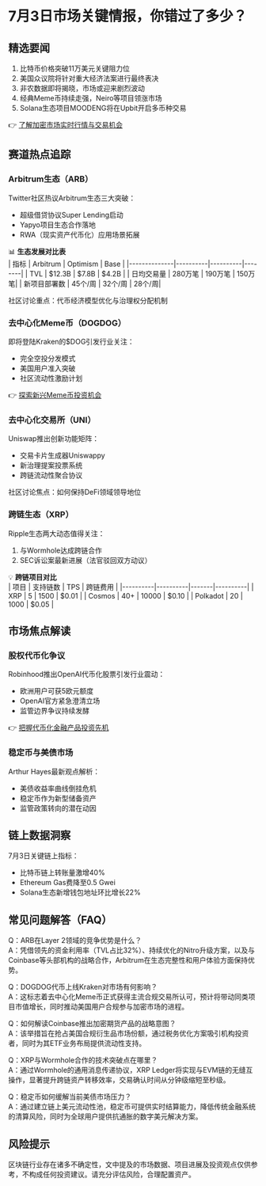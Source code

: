 # 7月3日市场关键情报，你错过了多少？

## 精选要闻
1. 比特币价格突破11万美元关键阻力位
2. 美国众议院将针对重大经济法案进行最终表决
3. 非农数据即将揭晓，市场或迎来剧烈波动
4. 经典Meme币持续走强，Neiro等项目领涨市场
5. Solana生态项目MOODENG将在Upbit开启多币种交易

👉 [了解加密市场实时行情与交易机会](https://bit.ly/okx_welcome)

## 赛道热点追踪

### Arbitrum生态（ARB）
Twitter社区热议Arbitrum生态三大突破：
- 超级借贷协议Super Lending启动
- Yapyo项目生态合作落地
- RWA（现实资产代币化）应用场景拓展

📊 **生态发展对比表**  
| 指标         | Arbitrum | Optimism | Base   |
|--------------|----------|----------|--------|
| TVL          | $12.3B   | $7.8B    | $4.2B  |
| 日均交易量   | 280万笔  | 190万笔  | 150万笔|
| 新项目部署数 | 45个/周  | 32个/周  | 28个/周|

社区讨论重点：代币经济模型优化与治理权分配机制

### 去中心化Meme币（DOGDOG）
即将登陆Kraken的$DOG引发行业关注：
- 完全空投分发模式
- 美国用户准入突破
- 社区流动性激励计划

👉 [探索新兴Meme币投资机会](https://bit.ly/okx_welcome)

### 去中心化交易所（UNI）
Uniswap推出创新功能矩阵：
- 交易卡片生成器Uniswappy
- 新治理提案投票系统
- 跨链流动性聚合协议

社区讨论焦点：如何保持DeFi领域领导地位

### 跨链生态（XRP）
Ripple生态两大动态值得关注：
1. 与Wormhole达成跨链合作
2. SEC诉讼案最新进展（法官驳回双方动议）

💡 **跨链项目对比**  
| 项目     | 支持链数 | TPS   | 跨链费用 |
|----------|----------|-------|----------|
| XRP      | 5        | 1500  | $0.01    |
| Cosmos   | 40+      | 10000 | $0.10    |
| Polkadot | 20       | 1000  | $0.05    |

## 市场焦点解读

### 股权代币化争议
Robinhood推出OpenAI代币化股票引发行业震动：
- 欧洲用户可获5欧元额度
- OpenAI官方紧急澄清立场
- 监管边界争议持续发酵

👉 [把握代币化金融产品投资先机](https://bit.ly/okx_welcome)

### 稳定币与美债市场
Arthur Hayes最新观点解析：
- 美债收益率曲线倒挂危机
- 稳定币作为新型储备资产
- 监管政策转向的潜在动因

## 链上数据洞察
7月3日关键链上指标：
- 比特币链上转账量激增40%
- Ethereum Gas费降至0.5 Gwei
- Solana生态新增钱包地址环比增长22%

## 常见问题解答（FAQ）

Q：ARB在Layer 2领域的竞争优势是什么？  
A：凭借领先的资金利用率（TVL占比32%）、持续优化的Nitro升级方案，以及与Coinbase等头部机构的战略合作，Arbitrum在生态完整性和用户体验方面保持优势。

Q：DOGDOG代币上线Kraken对市场有何影响？  
A：这标志着去中心化Meme币正式获得主流合规交易所认可，预计将带动同类项目市值增长，同时推动美国用户合规参与加密市场的进程。

Q：如何解读Coinbase推出加密期货产品的战略意图？  
A：该举措旨在抢占美国合规衍生品市场份额，通过税务优化方案吸引机构投资者，同时为其ETF业务布局提供流动性支持。

Q：XRP与Wormhole合作的技术突破点在哪里？  
A：通过Wormhole的通用消息传递协议，XRP Ledger将实现与EVM链的无缝互操作，显著提升跨链资产转移效率，交易确认时间从分钟级缩短至秒级。

Q：稳定币如何缓解当前美债市场压力？  
A：通过建立链上美元流动性池，稳定币可提供实时结算能力，降低传统金融系统的清算风险，同时为全球用户提供抗通胀的数字美元解决方案。

## 风险提示
区块链行业存在诸多不确定性，文中提及的市场数据、项目进展及投资观点仅供参考，不构成任何投资建议。请充分评估风险，合理配置资产。